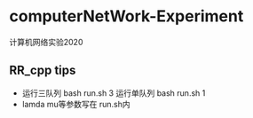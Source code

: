 # computerNetWork-Experiment
计算机网络实验2020
## RR_cpp tips
* 运行三队列 bash run.sh 3 运行单队列 bash run.sh 1
* lamda mu等参数写在 run.sh内
